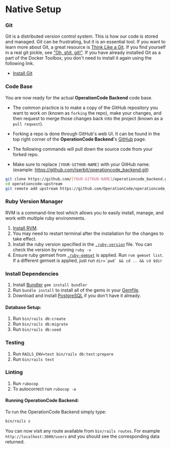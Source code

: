 # Native Setup

### Git

Git is a distributed version control system. This is how our code is stored and managed. Git can be frustrating, but it is an essential tool. If you want to learn more about Git, a great resource is [Think Like a Git](http://think-like-a-git.net/). If you find yourself in a real git pickle, see ["Oh, shit, git!"](http://ohshitgit.com/). If you have already installed Git as a part of the Docker Toolbox, you don't need to install it again using the following link.

* [Install Git](https://git-scm.com/book/en/v2/Getting-Started-Installing-Git)

### Code Base

You are now ready for the actual **OperationCode Backend** code base.

* The common practice is to make a copy of the GitHub repository you want to work on (known as `forking` the repo), make your changes, and then request to merge those changes back into the project (known as a `pull request`).
* Forking a repo is done through GitHub's web UI. It can be found in the top right corner of the **OperationCode Backend**'s [GitHub](https://github.com/OperationCode/operationcode_backend) page.

* The following commands will pull down the source code from your forked repo.
* Make sure to replace `[YOUR-GITHUB-NAME]` with your GitHub name. (example: https://github.com/iserbit/operationcode_backend.git)

```bash
git clone https://github.com/[YOUR-GITHUB-NAME]/operationcode_backend.git operationcode-upstream
cd operationcode-upstream
git remote add upstream https://github.com/OperationCode/operationcode_backend.git
```

### Ruby Version Manager

RVM is a command-line tool which allows you to easily install, manage, and work with multiple ruby environments.

1. [Install RVM](https://rvm.io/).
2. You may need to restart terminal after the installation for the changes to take effect.
3. Install the ruby version specified in the [`.ruby-version`](/.ruby-version) file. You can check the version by running `ruby -v`
4. Ensure ruby gemset from [`.ruby-gemset`](/.ruby-gemset) is applied. Run `rvm gemset list`. If a different gemset is applied, just run ``dir=`pwd` && cd .. && cd $dir``

### Install Dependencies

1. Install [Bundler](https://bundler.io/) `gem install bundler`
2. Run `bundle install` to install all of the gems in your [Gemfile](Gemfile).
3. Download and install [PostgreSQL](https://www.postgresql.org/download/) if you don't have it already.

#### Database Setup:

1. Run `bin/rails db:create`
2. Run `bin/rails db:migrate`
3. Run `bin/rails db:seed`

### Testing

1. Run `RAILS_ENV=test bin/rails db:test:prepare`
2. Run `bin/rails test`

### Linting

1. Run `rubocop`
2. To autocorrect run `rubocop -a`

#### Running OperationCode Backend:

To run the OperationCode Backend simply type:

```bash
bin/rails s
```

You can now visit any route available from `bin/rails routes`. For example `http://localhost:3000/users` and you should see the corresponding data returned.

